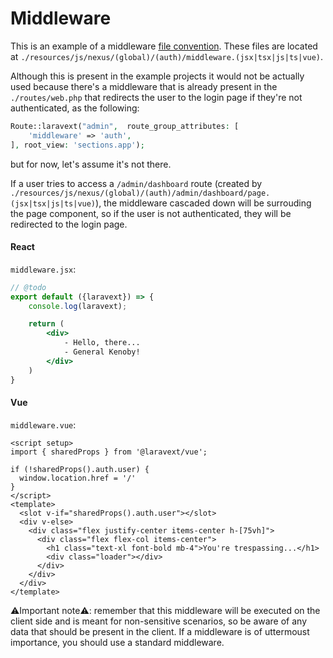 # Middleware

This is an example of a middleware [file convention](/concepts/file-conventions.md). These files are located at `./resources/js/nexus/(global)/(auth)/middleware.(jsx|tsx|js|ts|vue)`.

Although this is present in the example projects it would not be actually used because there's a middleware that is already present in the `./routes/web.php` that redirects the user to the login page if they're not authenticated, as the following:

```php
Route::laravext("admin",  route_group_attributes: [
    'middleware' => 'auth',
], root_view: 'sections.app');
```

but for now, let's assume it's not there. 

If a user tries to access a `/admin/dashboard` route (created by `./resources/js/nexus/(global)/(auth)/admin/dashboard/page.(jsx|tsx|js|ts|vue)`), the middleware cascaded down will be surrouding the page component, so if the user is not authenticated, they will be redirected to the login page.

<!-- tabs:start -->

#### **React**

`middleware.jsx`:

```jsx
// @todo
export default ({laravext}) => {
    console.log(laravext);

    return (
        <div>
            - Hello, there...
            - General Kenoby!
        </div>
    )
}
```

#### **Vue**

`middleware.vue`:

```vue
<script setup>
import { sharedProps } from '@laravext/vue';

if (!sharedProps().auth.user) {
  window.location.href = '/'
}
</script>
<template>
  <slot v-if="sharedProps().auth.user"></slot>
  <div v-else>
    <div class="flex justify-center items-center h-[75vh]">
      <div class="flex flex-col items-center">
        <h1 class="text-xl font-bold mb-4">You're trespassing...</h1>
        <div class="loader"></div>
      </div>
    </div>
  </div>
</template>

```

<!-- tabs:end -->

⚠️Important note⚠️: remember that this middleware will be executed on the client side and is meant for non-sensitive scenarios, so be aware of any data that should be present in the client. If a middleware is of uttermoust importance, you should use a standard middleware.